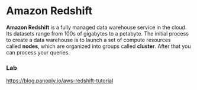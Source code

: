 Amazon Redshift
===============

**Amazon Redshift** is a fully managed data warehouse service in the cloud. Its
datasets range from 100s of gigabytes to a petabyte. The initial process to
create a data warehouse is to launch a set of compute resources
called **nodes**, which are organized into groups called **cluster**. After that
you can process your queries.

### Lab

<https://blog.panoply.io/aws-redshift-tutorial>
